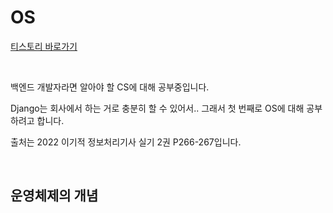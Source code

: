 # OS

[티스토리 바로가기]()

<br>

백엔드 개발자라면 알아야 할 CS에 대해 공부중입니다.

Django는 회사에서 하는 거로 충분히 할 수 있어서.. 그래서 첫 번째로 OS에 대해 공부하려고 합니다.

출처는 2022 이기적 정보처리기사 실기 2권 P266-267입니다.

<br>

## 운영체제의 개념

